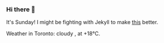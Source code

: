 ### Hi there :wave:

It's Sunday! I might be fighting with Jekyll to make [this](https://swissclubtoronto.ca) better.

Weather in Toronto: cloudy , at +18°C.
